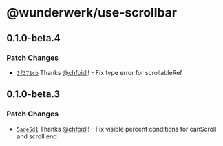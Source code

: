# @wunderwerk/use-scrollbar

## 0.1.0-beta.4

### Patch Changes

- [`3f371cb`](https://github.com/wunderwerkio/use-scrollbar/commit/3f371cbad13dd4a8b58c6c0b130bc7f82f42dc36) Thanks [@chfoidl](https://github.com/chfoidl)! - Fix type error for scrollableRef

## 0.1.0-beta.3

### Patch Changes

- [`5ade5d1`](https://github.com/wunderwerkio/use-scrollbar/commit/5ade5d1b6b7870363e8ea5b3cf349cd2aa6219f4) Thanks [@chfoidl](https://github.com/chfoidl)! - Fix visible percent conditions for canScroll and scroll end

